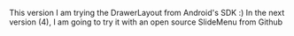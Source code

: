 This version I am trying the DrawerLayout from Android's SDK :)
In the next version (4), I am going to try it with an open source SlideMenu from Github
